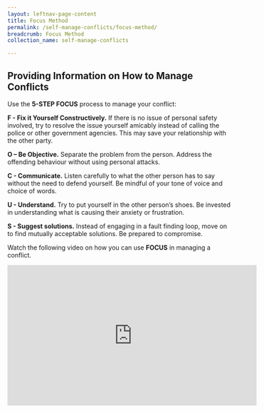 ```yaml
---
layout: leftnav-page-content
title: Focus Method
permalink: /self-manage-conflicts/focus-method/
breadcrumb: Focus Method
collection_name: self-manage-conflicts

---
```


Providing Information on How to Manage Conflicts
---
 
Use the **5-STEP FOCUS** process to manage your conflict:

**F - Fix it Yourself Constructively.**
If there is no issue of personal safety involved, try to resolve the issue yourself amicably instead of calling the police or other government agencies. This may save your relationship with the other party.

**O – Be Objective.**
Separate the problem from the person. Address the offending behaviour without using personal attacks.  

**C - Communicate.**
Listen carefully to what the other person has to say without the need to defend yourself. Be mindful of your tone of voice and choice of words.

**U - Understand.**
Try to put yourself in the other person’s shoes. Be invested in understanding what is causing their anxiety or frustration.

**S - Suggest solutions.**
Instead of engaging in a fault finding loop, move on to find mutually acceptable solutions. Be prepared to compromise.

Watch the following video on how you can use **FOCUS** in managing a conflict.

<div class="bp-youtube">
 <iframe width="560" height="315" src="https://www.youtube.com/embed/h4dPkc5z-Lc" frameborder="0" allow="accelerometer; autoplay; encrypted-media; gyroscope; picture-in-picture" allowfullscreen></iframe>
 <div>

